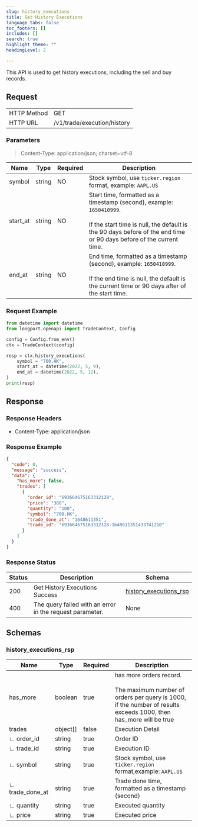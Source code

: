 ```yaml
---
slug: history_executions
title: Get History Executions 
language_tabs: false
toc_footers: []
includes: []
search: true
highlight_theme: ""
headingLevel: 2

---
```


This API is used to get history executions, including the sell and buy records.

<SDKLinks module="trade" klass="TradeContext" method="history_executions" />

## 

## Request

<table className="http-basic">
<tbody>
<tr><td className="http-basic-key">HTTP Method</td><td>GET</td></tr>
<tr><td className="http-basic-key">HTTP URL</td><td>/v1/trade/execution/history 
</td></tr>
</tbody>
</table>

### Parameters

> Content-Type: application/json; charset=utf-8

| Name | Type | Required | Description |
|---|---|---|---|
| symbol | string | NO | Stock symbol, use `ticker.region` format, example: `AAPL.US` |
| start_at | string | NO | Start time, formatted as a timestamp (second), example: `1650410999`.<br/><br/> If the start time is null, the default is the 90 days before of the end time or 90 days before of the current time. |
| end_at | string | NO | End time, formatted as a timestamp (second), example: `1650410999`. <br/><br/> If the end time is null, the default is the current time or 90 days after of the start time. |

### Request Example

```python
from datetime import datetime
from longport.openapi import TradeContext, Config

config = Config.from_env()
ctx = TradeContext(config)

resp = ctx.history_executions(
    symbol = "700.HK",
    start_at = datetime(2022, 5, 9),
    end_at = datetime(2022, 5, 12),
)
print(resp)
```

## Response

### Response Headers

- Content-Type: application/json

### Response Example

```json
{
  "code": 0,
  "message": "success",
  "data": {
    "has_more": false,
    "trades": [
      {
        "order_id": "693664675163312128",
        "price": "388",
        "quantity": "100",
        "symbol": "700.HK",
        "trade_done_at": "1648611351",
        "trade_id": "693664675163312128-1648611351433741210"
      }
    ]
  }
}
```

### Response Status

| Status | Description | Schema |
|---|---|---|
| 200 | Get History Executions Success | [history_executions_rsp](#schemahistory_executions_rsp) |
| 400 | The query failed with an error in the request parameter. | None |

<aside className="success">
</aside>

## Schemas

### history_executions_rsp

<a id="schemahistory_executions_rsp"></a>
<a id="schemahistory_executions_rsp"></a>

|Name|Type|Required|Description|
|---|---|---|---|
|has_more|boolean|true|has more orders record.<br/><br/>The maximum number of orders per query is 1000, if the number of results exceeds 1000, then has_more will be true|
|trades|object[]|false|Execution Detail|
|∟ order_id|string|true|Order ID|
|∟ trade_id|string|true|Execution ID|
|∟ symbol|string|true|Stock symbol, use `ticker.region` format,example: `AAPL.US`|
|∟ trade_done_at|string|true|Trade done time, formatted as a timestamp (second)|
|∟ quantity|string|true|Executed quantity|
|∟ price|string|true|Executed price|

